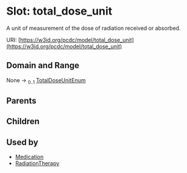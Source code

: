 
# Slot: total_dose_unit


A unit of measurement of the dose of radiation received or absorbed.

URI: [https://w3id.org/pcdc/model/total_dose_unit](https://w3id.org/pcdc/model/total_dose_unit)


## Domain and Range

None &#8594;  <sub>0..1</sub> [TotalDoseUnitEnum](TotalDoseUnitEnum.md)

## Parents


## Children


## Used by

 * [Medication](Medication.md)
 * [RadiationTherapy](RadiationTherapy.md)
